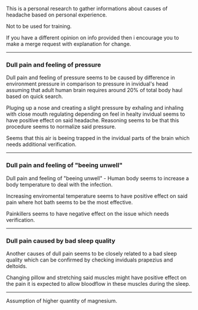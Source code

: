 This is a personal research to gather informations about causes of headache based on personal experience. 

Not to be used for training.

If you have a different opinion on info provided then i encourage you to make a merge request with explanation for change.

---

### Dull pain and feeling of pressure

Dull pain and feeling of pressure seems to be caused by difference in environment pressure in comparison to pressure in invidual's head assuming that adult human brain requires around 20% of total body haul based on quick search.

Pluging up a nose and creating a slight pressure by exhaling and inhaling with close mouth regulating depending on feel in healty invidual seems to have positive effect on said headache. Reasoning seems to be that this procedure seems to normalize said pressure.

Seems that this air is beeing trapped in the invidual parts of the brain which needs additional verification.

---

### Dull pain and feeling of "beeing unwell"

Dull pain and feeling of "beeing unwell" - Human body seems to increase a body temperature to deal with the infection.

Increasing enviromental temperature seems to have positive effect on said pain where hot bath seems to be the most effective. 

Painkillers seems to have negative effect on the issue which needs verification.

---

### Dull pain caused by bad sleep quality

Another causes of dull pain seems to be closely related to a bad sleep quality which can be confirmed by checking inviduals prapezius and deltoids. 

Changing pillow and stretching said muscles might have positive effect on the pain it is expected to allow bloodflow in these muscles during the sleep.

---

Assumption of higher quantity of magnesium.
